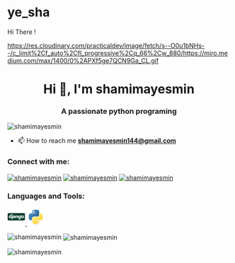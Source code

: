 # ye_sha

Hi There !


https://res.cloudinary.com/practicaldev/image/fetch/s--O0u1bNHs--/c_limit%2Cf_auto%2Cfl_progressive%2Cq_66%2Cw_880/https://miro.medium.com/max/1400/0%2APXf5ge7QCN9Ga_CL.gif
<h1 align="center">Hi 👋, I'm shamimayesmin</h1>
<h3 align="center">A passionate python programing</h3>

<p align="left"> <img src="https://komarev.com/ghpvc/?username=shamimayesmin&label=Profile%20views&color=0e75b6&style=flat" alt="shamimayesmin" /> </p>

- 📫 How to reach me **shamimayesmin144@gmail.com**

<h3 align="left">Connect with me:</h3>
<p align="left">
<a href="https://linkedin.com/in/shamimayesmin" target="blank"><img align="center" src="https://raw.githubusercontent.com/rahuldkjain/github-profile-readme-generator/master/src/images/icons/Social/linked-in-alt.svg" alt="shamimayesmin" height="30" width="40" /></a>
<a href="https://stackoverflow.com/users/shamimayesmin" target="blank"><img align="center" src="https://raw.githubusercontent.com/rahuldkjain/github-profile-readme-generator/master/src/images/icons/Social/stack-overflow.svg" alt="shamimayesmin" height="30" width="40" /></a>
<a href="https://fb.com/shamimayesmin" target="blank"><img align="center" src="https://raw.githubusercontent.com/rahuldkjain/github-profile-readme-generator/master/src/images/icons/Social/facebook.svg" alt="shamimayesmin" height="30" width="40" /></a>
</p>

<h3 align="left">Languages and Tools:</h3>
<p align="left"> <a href="https://www.djangoproject.com/" target="_blank" rel="noreferrer"> <img src="https://raw.githubusercontent.com/devicons/devicon/master/icons/django/django-original.svg" alt="django" width="40" height="40"/> </a> <a href="https://www.python.org" target="_blank" rel="noreferrer"> <img src="https://raw.githubusercontent.com/devicons/devicon/master/icons/python/python-original.svg" alt="python" width="40" height="40"/> </a> </p>

<p><img align="left" src="https://github-readme-stats.vercel.app/api/top-langs?username=shamimayesmin&show_icons=true&locale=en&layout=compact" alt="shamimayesmin" /></p>

<p>&nbsp;<img align="center" src="https://github-readme-stats.vercel.app/api?username=shamimayesmin&show_icons=true&locale=en" alt="shamimayesmin" /></p>

<p><img align="center" src="https://github-readme-streak-stats.herokuapp.com/?user=shamimayesmin&" alt="shamimayesmin" /></p>
